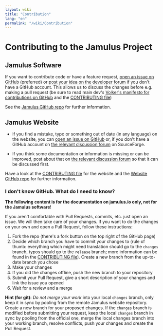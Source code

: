```yaml
---
layout: wiki
title: "Contribution"
lang: "en"
permalink: "/wiki/Contribution"
---
```


# Contributing to the Jamulus Project

## Jamulus Software

If you want to contribute code or have a feature request, [open an issue on GitHub](https://github.com/jamulussoftware/jamulus/issues/) (preferred) or [post your idea on the developer forum](https://sourceforge.net/p/llcon/discussion/developerforum/) if you don't have a GitHub account. This allows us to discuss the changes before e.g. making a pull request (be sure to read main dev's [Volker's manifesto for contributions on GitHub](https://github.com/jamulussoftware/jamulus/discussions/915) and the [CONTRIBUTING file](https://github.com/jamulussoftware/jamulus/blob/master/CONTRIBUTING.md))

See the [Jamulus GitHub repo](https://github.com/jamulussoftware/jamulus) for further information.

## Jamulus Website

* If you find a mistake, typo or something out of date (in any language) on the website, you can [open an issue on GitHub](https://github.com/jamulussoftware/jamuluswebsite/issues) or, if you don't have a GitHub account on [the relevant discussion forum](https://sourceforge.net/p/llcon/discussion/) on SourceForge.

* If you think some documentation or information is missing or can be improved, post about that on [the relevant discussion forum](https://sourceforge.net/p/llcon/discussion/) so that it can be discussed first.

Have a look at the [CONTRIBUTING file](https://github.com/jamulussoftware/jamuluswebsite/blob/changes/CONTRIBUTING.md) for the website and the [Website GitHub repo](https://github.com/jamulussoftware/jamuluswebsite) for further information.

### I don't know GitHub. What do I need to know?

**The following content is for the documentation on jamulus.io only, not for the Jamulus software!**

If you aren't comfortable with Pull Requests, commits, etc. just open an issue. We will then take care of your changes. If you want to do the changes on your own and open a Pull Request, follow these instructions:

1. Fork the repo (there's a fork button on the top right of the GitHub page)
2. Decide which branch you have to commit your changes to (rule of thumb: everything which might need translation should go to the `changes` branch, typos should go to the `release` branch; more information can be found in the [CONTRIBUTING file](https://github.com/jamulussoftware/jamuluswebsite/blob/changes/CONTRIBUTING.md)). Create a new branch from the up-to-date branch you chose
3. Make your changes
4. If you did the changes offline, push the new branch to your repository
5. Submit your Pull Request, give a short description of your changes and link the issue you opened
6. Wait for a review and a merge

**Hint (for git):** *Do not merge your work* into your local `changes` branch, only keep it in sync by pooling from the remote Jamulus website repository. Create a new branch for your proposed changes.
If the `changes` branch is modified before submitting your request, keep the local `changes` branch in sync by pooling from the official one, merge the local changes branch into your working branch, resolve conflicts, push your changes and create the Pull Request.
